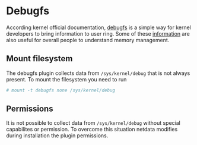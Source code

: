 <!--
title: "DebugFS monitoring (debugfs.plugin)"
sidebar_label: "DebugFS monitoring "
custom_edit_url: "https://github.com/netdata/netdata/edit/master/collectors/debugfs.plugin/README.md"
learn_status: "Not Published"
learn_topic_type: "References"
learn_rel_path: "Integrations/Monitor/System metrics"
-->

# Debugfs 

According kernel official documentation, [debugfs](https://docs.kernel.org/filesystems/debugfs.html) is a simple way for
kernel developers to bring information to user ring. Some of these [information](https://github.com/netdata/netdata/issues/15001)
are also useful for overall people to understand memory management.

## Mount filesystem

The debugfs plugin collects data from `/sys/kernel/debug` that is not always present. To mount the filesystem you need
to run

```sh
# mount -t debugfs none /sys/kernel/debug
```

## Permissions

It is not possible to collect data from `/sys/kernel/debug` without special capabilites or permission. To overcome
this situation netdata modifies during installation the plugin permissions. 
